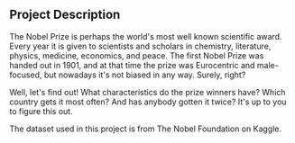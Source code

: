 ## Project Description
The Nobel Prize is perhaps the world's most well known scientific award. 
Every year it is given to scientists and scholars in chemistry, literature, physics, medicine, economics, and peace. 
The first Nobel Prize was handed out in 1901, and at that time the prize was Eurocentric and male-focused, but nowadays it's not biased in any way. Surely, right?

Well, let's find out! What characteristics do the prize winners have? Which country gets it most often? 
And has anybody gotten it twice? It's up to you to figure this out.

The dataset used in this project is from The Nobel Foundation on Kaggle.
